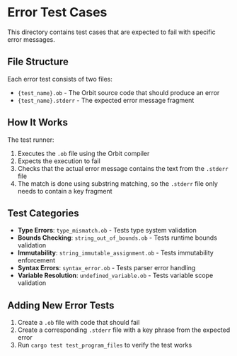 # Error Test Cases

This directory contains test cases that are expected to fail with specific error messages.

## File Structure

Each error test consists of two files:
- `{test_name}.ob` - The Orbit source code that should produce an error
- `{test_name}.stderr` - The expected error message fragment

## How It Works

The test runner:
1. Executes the `.ob` file using the Orbit compiler
2. Expects the execution to fail
3. Checks that the actual error message contains the text from the `.stderr` file
4. The match is done using substring matching, so the `.stderr` file only needs to contain a key fragment

## Test Categories

- **Type Errors**: `type_mismatch.ob` - Tests type system validation
- **Bounds Checking**: `string_out_of_bounds.ob` - Tests runtime bounds validation  
- **Immutability**: `string_immutable_assignment.ob` - Tests immutability enforcement
- **Syntax Errors**: `syntax_error.ob` - Tests parser error handling
- **Variable Resolution**: `undefined_variable.ob` - Tests variable scope validation

## Adding New Error Tests

1. Create a `.ob` file with code that should fail
2. Create a corresponding `.stderr` file with a key phrase from the expected error
3. Run `cargo test test_program_files` to verify the test works